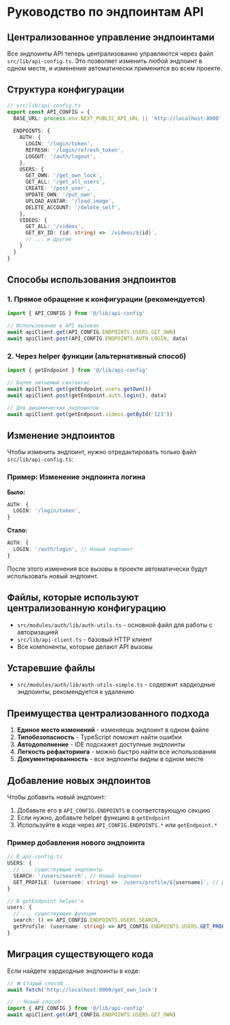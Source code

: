 # Руководство по эндпоинтам API

## Централизованное управление эндпоинтами

Все эндпоинты API теперь централизованно управляются через файл `src/lib/api-config.ts`. Это позволяет изменить любой эндпоинт в одном месте, и изменение автоматически применится во всем проекте.

## Структура конфигурации

```typescript
// src/lib/api-config.ts
export const API_CONFIG = {
  BASE_URL: process.env.NEXT_PUBLIC_API_URL || 'http://localhost:8000',
  
  ENDPOINTS: {
    AUTH: {
      LOGIN: '/login/token',
      REFRESH: '/login/refresh_token',
      LOGOUT: '/auth/logout',
    },
    USERS: {
      GET_OWN: '/get_own_lock',
      GET_ALL: '/get_all_users',
      CREATE: '/post_user',
      UPDATE_OWN: '/put_own',
      UPLOAD_AVATAR: '/load_image',
      DELETE_ACCOUNT: '/delete_self',
    },
    VIDEOS: {
      GET_ALL: '/videos',
      GET_BY_ID: (id: string) => `/videos/${id}`,
      // ... и другие
    }
  }
}
```

## Способы использования эндпоинтов

### 1. Прямое обращение к конфигурации (рекомендуется)

```typescript
import { API_CONFIG } from '@/lib/api-config'

// Использование в API вызовах
await apiClient.get(API_CONFIG.ENDPOINTS.USERS.GET_OWN)
await apiClient.post(API_CONFIG.ENDPOINTS.AUTH.LOGIN, data)
```

### 2. Через helper функции (альтернативный способ)

```typescript
import { getEndpoint } from '@/lib/api-config'

// Более читаемый синтаксис
await apiClient.get(getEndpoint.users.getOwn())
await apiClient.post(getEndpoint.auth.login(), data)

// Для динамических эндпоинтов
await apiClient.get(getEndpoint.videos.getById('123'))
```

## Изменение эндпоинтов

Чтобы изменить эндпоинт, нужно отредактировать только файл `src/lib/api-config.ts`:

### Пример: Изменение эндпоинта логина

**Было:**
```typescript
AUTH: {
  LOGIN: '/login/token',
}
```

**Стало:**
```typescript
AUTH: {
  LOGIN: '/auth/login', // Новый эндпоинт
}
```

После этого изменения все вызовы в проекте автоматически будут использовать новый эндпоинт.

## Файлы, которые используют централизованную конфигурацию

- `src/modules/auth/lib/auth-utils.ts` - основной файл для работы с авторизацией
- `src/lib/api-client.ts` - базовый HTTP клиент
- Все компоненты, которые делают API вызовы

## Устаревшие файлы

- `src/modules/auth/lib/auth-utils-simple.ts` - содержит хардкодные эндпоинты, рекомендуется к удалению

## Преимущества централизованного подхода

1. **Единое место изменений** - изменяешь эндпоинт в одном файле
2. **Типобезопасность** - TypeScript поможет найти ошибки
3. **Автодополнение** - IDE подскажет доступные эндпоинты
4. **Легкость рефакторинга** - можно быстро найти все использования
5. **Документированность** - все эндпоинты видны в одном месте

## Добавление новых эндпоинтов

Чтобы добавить новый эндпоинт:

1. Добавьте его в `API_CONFIG.ENDPOINTS` в соответствующую секцию
2. Если нужно, добавьте helper функцию в `getEndpoint`
3. Используйте в коде через `API_CONFIG.ENDPOINTS.*` или `getEndpoint.*`

### Пример добавления нового эндпоинта

```typescript
// В api-config.ts
USERS: {
  // ... существующие эндпоинты
  SEARCH: '/users/search', // Новый эндпоинт
  GET_PROFILE: (username: string) => `/users/profile/${username}`, // Динамический эндпоинт
}

// В getEndpoint helper'е
users: {
  // ... существующие функции
  search: () => API_CONFIG.ENDPOINTS.USERS.SEARCH,
  getProfile: (username: string) => API_CONFIG.ENDPOINTS.USERS.GET_PROFILE(username),
}
```

## Миграция существующего кода

Если найдете хардкодные эндпоинты в коде:

```typescript
// ❌ Старый способ
await fetch('http://localhost:8000/get_own_lock')

// ✅ Новый способ
import { API_CONFIG } from '@/lib/api-config'
await apiClient.get(API_CONFIG.ENDPOINTS.USERS.GET_OWN)
```

